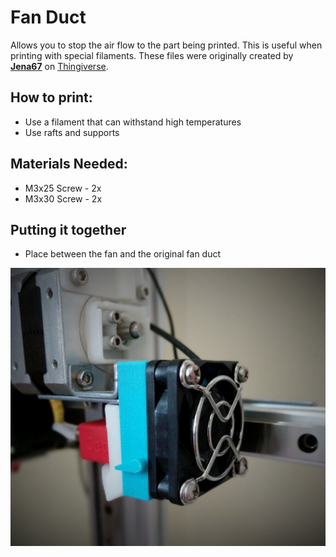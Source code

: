 # Fan Duct

Allows you to stop the air flow to the part being printed. This is useful when printing with special filaments. These files were originally created by **[Jena67](http://www.thingiverse.com/thing:2181653
)** on [Thingiverse](http://www.thingiverse.com/thing:2181653
).

## How to print:

* Use a filament that can withstand high temperatures
* Use rafts and supports 

## Materials Needed:

* M3x25 Screw - 2x
* M3x30 Screw - 2x

## Putting it together

*  Place between the fan and the original fan duct

![Fan Duct](img/fan-duct.jpg)